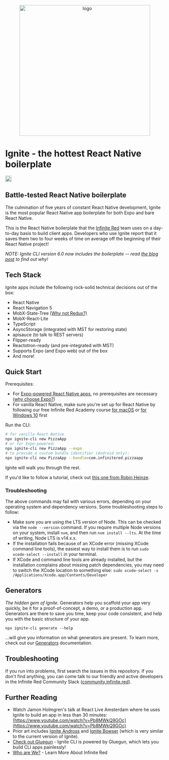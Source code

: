<p align="center"><img src="http://ir_public.s3.amazonaws.com/projects/ignite/ignite-bowser-launch-screen.png" alt="logo" width="414px"></p>

# Ignite - the hottest React Native boilerplate

<a href="https://badge.fury.io/js/ignite-cli" target="_blank"><img src="https://badge.fury.io/js/ignite-cli.svg" alt="npm version" height="20"></a>

## Battle-tested React Native boilerplate

The culmination of five years of constant React Native development, Ignite is the most popular React Native app boilerplate for both Expo and bare React Native.

This is the React Native boilerplate that the [Infinite Red](https://infinite.red) team uses on a day-to-day basis to build client apps. Developers who use Ignite report that it saves them two to four weeks of time on average off the beginning of their React Native project!

_NOTE: Ignite CLI version 6.0 now includes the boilerplate -- read [the blog post](https://shift.infinite.red/introducing-ignite-4-0-flame-1dfc891f9966) to find out why!_

## Tech Stack

Ignite apps include the following rock-solid technical decisions out of the box:

- React Native
- React Navigation 5
- MobX-State-Tree [(Why not Redux?)](https://github.com/infinitered/ignite/blob/master/docs/MobX-State-Tree.md)
- MobX-React-Lite
- TypeScript
- AsyncStorage (integrated with MST for restoring state)
- apisauce (to talk to REST servers)
- Flipper-ready
- Reactotron-ready (and pre-integrated with MST)
- Supports Expo (and Expo web) out of the box
- And more!

## Quick Start

Prerequisites:

- For [Expo-powered React Native apps](https://expo.io/), no prerequisites are necessary ([why choose Expo?](https://medium.com/@adhithiravi/building-react-native-apps-expo-or-not-d49770d1f5b8))
- For vanilla React Native, make sure you're set up for React Native by following our free Infinite Red Academy course [for macOS](https://academy.infinite.red/p/installing-react-native-tutorial-on-macos) or [for Windows 10](https://academy.infinite.red/p/installing-react-native-tutorial-on-windows-10) first

Run the CLI:

```bash
# for vanilla React Native
npx ignite-cli new PizzaApp
# or for Expo-powered:
npx ignite-cli new PizzaApp --expo
# to provide a custom bundle identifier (Android only):
npx ignite-cli new PizzaApp --bundle=com.infinitered.pizzaapp
```

Ignite will walk you through the rest.

If you'd like to follow a tutorial, check out [this one from Robin Heinze](https://shift.infinite.red/creating-a-trivia-app-with-ignite-bowser-part-1-1987cc6e93a1).

### Troubleshooting

The above commands may fail with various errors, depending on your operating system and dependency versions. Some troubleshooting steps to follow:

- Make sure you are using the LTS version of Node. This can be checked via the `node --version` command. If you require multiple Node versions on your system, install `nvm`, and then run `nvm install --lts`. At the time of writing, Node LTS is v14.x.x.
- If the installation fails because of an XCode error (missing XCode command line tools), the easiest way to install them is to run `sudo xcode-select --install` in your terminal.
- If XCode and command line tools are already installed, but the installation complains about missing patch dependencies, you may need to switch the XCode location to something else: `sudo xcode-select -s /Applications/Xcode.app/Contents/Developer`

## Generators

_The hidden gem of Ignite._ Generators help you scaffold your app very quickly, be it for a proof-of-concept, a demo, or a production app. Generators are there to save you time, keep your code consistent, and help you with the basic structure of your app.

```
npx ignite-cli generate --help
```

...will give you information on what generators are present. To learn more, check out our [Generators](https://github.com/infinitered/ignite/blob/master/docs/Generators.md) documentation.

## Troubleshooting

If you run into problems, first search the issues in this repository. If you don't find anything, you can come talk to our friendly and active developers in the Infinite Red Community Slack ([community.infinite.red](http://community.infinite.red)).

## Further Reading

- Watch Jamon Holmgren's talk at React Live Amsterdam where he uses Ignite to build an app in less than 30 minutes: [https://www.youtube.com/watch?v=Pb8MWkQ9GOc](https://www.youtube.com/watch?v=Pb8MWkQ9GOc)
- Prior art includes [Ignite Andross](https://github.com/infinitered/ignite-andross) and [Ignite Bowser](https://github.com/infinitered/ignite-bowser) (which is very similar to the current version of Ignite).
- [Check out Gluegun](https://github.com/infinitered/gluegun) - Ignite CLI is powered by Gluegun, which lets you build CLI apps painlessly!
- [Who are We?](https://infinite.red) - Learn More About Infinite Red
